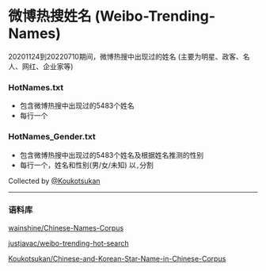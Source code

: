 # 微博热搜姓名 (Weibo-Trending-Names)
20201124到20220710期间，微博热搜中出现过的姓名 (主要为明星、政客、名人、网红、企业家等)

### HotNames.txt
- 包含微博热搜中出现过的5483个姓名
- 每行一个

### HotNames_Gender.txt
- 包含微博热搜中出现过的5483个姓名及根据姓名推测的性别
- 每行一个，姓名和性别(男/女/未知) 以```,```分割

Collected by [@Koukotsukan](https://github.com/Koukotsukan)


---
### 语料库
[wainshine/Chinese-Names-Corpus](https://github.com/wainshine/Chinese-Names-Corpus)

[justjavac/weibo-trending-hot-search](https://github.com/justjavac/weibo-trending-hot-search)

[Koukotsukan/Chinese-and-Korean-Star-Name-in-Chinese-Corpus](https://github.com/Koukotsukan/Chinese-and-Korean-Star-Name-in-Chinese-Corpus)
